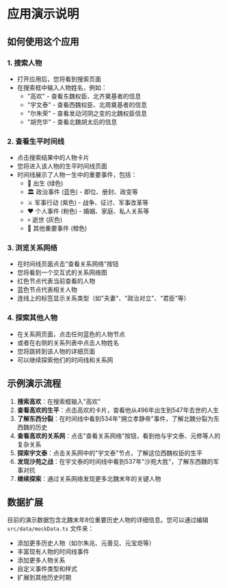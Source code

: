# 应用演示说明

## 如何使用这个应用

### 1. 搜索人物

- 打开应用后，您将看到搜索页面
- 在搜索框中输入人物姓名，例如：
  - "高欢" - 查看东魏权臣、北齐奠基者的信息
  - "宇文泰" - 查看西魏权臣、北周奠基者的信息
  - "尔朱荣" - 查看发动河阴之变的北魏权臣信息
  - "胡充华" - 查看北魏胡太后的信息

### 2. 查看生平时间线

- 点击搜索结果中的人物卡片
- 您将进入该人物的生平时间线页面
- 时间线展示了人物一生中的重要事件，包括：
  - 🌟 出生 (绿色)
  - 🏛️ 政治事件 (蓝色) - 即位、册封、政变等
  - ⚔️ 军事行动 (紫色) - 战争、征讨、军事改革等
  - ❤️ 个人事件 (粉色) - 婚姻、家庭、私人关系等
  - 💀 逝世 (灰色)
  - 📅 其他重要事件 (橙色)

### 3. 浏览关系网络

- 在时间线页面点击"查看关系网络"按钮
- 您将看到一个交互式的关系网络图
- 红色节点代表当前查看的人物
- 蓝色节点代表相关人物
- 连线上的标签显示关系类型（如"夫妻"、"政治对立"、"君臣"等）

### 4. 探索其他人物

- 在关系网页面，点击任何蓝色的人物节点
- 或者在右侧的关系列表中点击人物姓名
- 您将跳转到该人物的详细页面
- 可以继续探索他们的时间线和关系网

## 示例演示流程

1. **搜索高欢**：在搜索框输入"高欢"
2. **查看高欢的生平**：点击高欢的卡片，查看他从496年出生到547年去世的人生
3. **了解东西分裂**：在时间线中看到534年"拥立孝静帝"事件，了解北魏分裂为东西魏的历史
4. **查看高欢的关系网**：点击"查看关系网络"按钮，看到他与宇文泰、元修等人的复杂关系
5. **探索宇文泰**：点击关系网中的"宇文泰"节点，了解这位西魏权臣的生平
6. **发现沙苑之战**：在宇文泰的时间线中看到537年"沙苑大胜"，了解东西魏的军事对抗
7. **继续探索**：通过关系网络发现更多北魏末年的关键人物

## 数据扩展

目前的演示数据包含北魏末年8位重要历史人物的详细信息。您可以通过编辑 `src/data/mockData.ts` 文件来：

- 添加更多历史人物（如尔朱兆、元善见、元宝炬等）
- 丰富现有人物的时间线事件
- 添加更多人物关系
- 自定义事件类型和样式
- 扩展到其他历史时期
